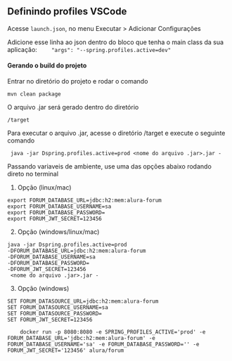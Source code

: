 ## Definindo profiles VSCode ## 

Acesse ``` launch.json ```, no menu Executar > Adicionar Configurações 

Adicione esse linha ao json dentro do bloco que tenha o main class da sua aplicação: 
```     "args": "--spring.profiles.active=dev" ``` 


#### Gerando o build do projeto ####
<p>Entrar no diretório do projeto e rodar o comando</p>

``` mvn clean package ```

<p>O arquivo .jar será gerado dentro do diretório 

``` /target ``` </p>

<p>Para executar o arquivo .jar, acesse o diretório /target e execute o seguinte comando</p>


``` java -jar Dspring.profiles.active=prod <nome do arquivo .jar>.jar -```

Passando variaveis de ambiente, use uma das opções abaixo rodando direto no terminal

1. Opção  (linux/mac)
```
export FORUM_DATABASE_URL=jdbc:h2:mem:alura-forum
export FORUM_DATABASE_USERNAME=sa
export FORUM_DATABASE_PASSWORD=
export FORUM_JWT_SECRET=123456

``` 

2. Opção (windows/linux/mac)
```
java -jar Dspring.profiles.active=prod 
-DFORUM_DATABASE_URL=jdbc:h2:mem:alura-forum
-DFORUM_DATABASE_USERNAME=sa
-DFORUM_DATABASE_PASSWORD=
-DFORUM_JWT_SECRET=123456
 <nome do arquivo .jar>.jar - 
```

3. Opção (windows)
```
SET FORUM_DATASOURCE_URL=jdbc:h2:mem:alura-forum
SET FORUM_DATASOURCE_USERNAME=sa
SET FORUM_DATASOURCE_PASSWORD=
SET FORUM_JWT_SECRET=123456
```

``` 
    docker run -p 8080:8080 -e SPRING_PROFILES_ACTIVE='prod' -e FORUM_DATABASE_URL='jdbc:h2:mem:alura-forum' -e FORUM_DATABASE_USERNAME='sa' -e FORUM_DATABASE_PASSWORD='' -e FORUM_JWT_SECRET='123456' alura/forum

```



